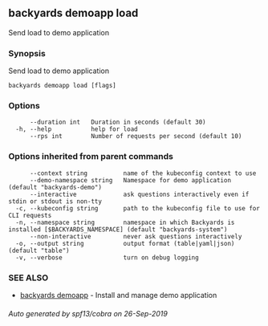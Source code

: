 ## backyards demoapp load

Send load to demo application

### Synopsis

Send load to demo application

```
backyards demoapp load [flags]
```

### Options

```
      --duration int   Duration in seconds (default 30)
  -h, --help           help for load
      --rps int        Number of requests per second (default 10)
```

### Options inherited from parent commands

```
      --context string          name of the kubeconfig context to use
      --demo-namespace string   Namespace for demo application (default "backyards-demo")
      --interactive             ask questions interactively even if stdin or stdout is non-tty
  -c, --kubeconfig string       path to the kubeconfig file to use for CLI requests
  -n, --namespace string        namespace in which Backyards is installed [$BACKYARDS_NAMESPACE] (default "backyards-system")
      --non-interactive         never ask questions interactively
  -o, --output string           output format (table|yaml|json) (default "table")
  -v, --verbose                 turn on debug logging
```

### SEE ALSO

* [backyards demoapp](backyards_demoapp.md)	 - Install and manage demo application

###### Auto generated by spf13/cobra on 26-Sep-2019
